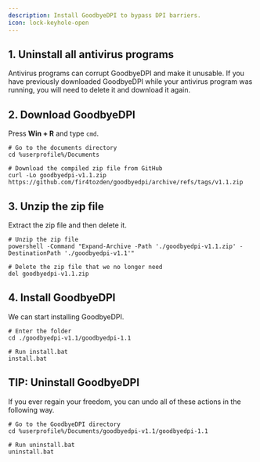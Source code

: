 ```yaml
---
description: Install GoodbyeDPI to bypass DPI barriers.
icon: lock-keyhole-open
---
```


## 1. Uninstall all antivirus programs

Antivirus programs can corrupt GoodbyeDPI and make it unusable. If you have previously downloaded GoodbyeDPI while your antivirus program was running, you will need to delete it and download it again.

## 2. Download GoodbyeDPI

Press **Win + R** and type `cmd`.

```shell
# Go to the documents directory
cd %userprofile%/Documents

# Download the compiled zip file from GitHub
curl -Lo goodbyedpi-v1.1.zip https://github.com/fir4tozden/goodbyedpi/archive/refs/tags/v1.1.zip
```

## 3. Unzip the zip file

Extract the zip file and then delete it.

```shell
# Unzip the zip file
powershell -Command "Expand-Archive -Path './goodbyedpi-v1.1.zip' -DestinationPath './goodbyedpi-v1.1'"

# Delete the zip file that we no longer need
del goodbyedpi-v1.1.zip
```

## 4. Install GoodbyeDPI

We can start installing GoodbyeDPI.

```shell
# Enter the folder
cd ./goodbyedpi-v1.1/goodbyedpi-1.1

# Run install.bat
install.bat
```

## TIP: Uninstall GoodbyeDPI

If you ever regain your freedom, you can undo all of these actions in the following way.

```shell
# Go to the GoodbyeDPI directory
cd %userprofile%/Documents/goodbyedpi-v1.1/goodbyedpi-1.1

# Run uninstall.bat
uninstall.bat
```
